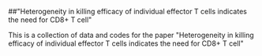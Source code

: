 ##"Heterogeneity in killing efficacy of individual effector T cells indicates the need for CD8+ T cell" 

This is a collection of data and codes for the paper "Heterogeneity in killing efficacy of individual effector T cells indicates the need for CD8+ T cell"
